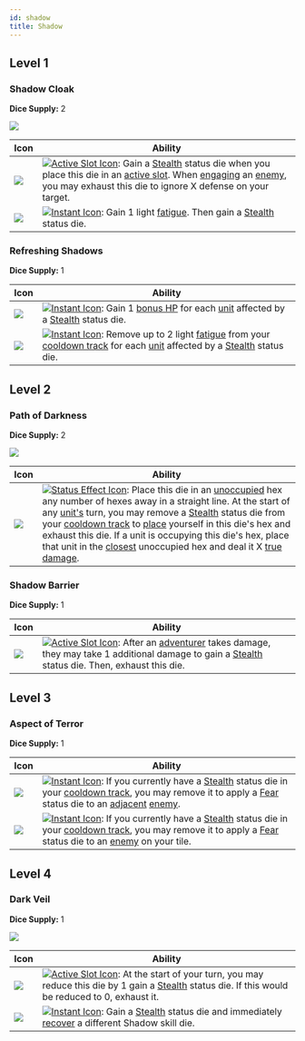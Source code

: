 ```yaml
---
id: shadow
title: Shadow
---
```


## Level 1

### Shadow Cloak

**Dice Supply:** 2

<img src="/icons/skills/shadow/shadow-cloak-all-results.png" className="skill-icon" />

| Icon                                                                         | Ability                                                                                                                                                                                                                                                                                                                                                                                                         |
| ---------------------------------------------------------------------------- | --------------------------------------------------------------------------------------------------------------------------------------------------------------------------------------------------------------------------------------------------------------------------------------------------------------------------------------------------------------------------------------------------------------- |
| <img src="/icons/skills/shadow/shadow-cloak-1.png" className="skill-icon" /> | [<img src="/icons/active-slot.svg" alt="Active Slot Icon" className="icon-svg" />](/docs/glossary/active-slot): Gain a [Stealth](/docs/battles/status-effects/stealth) status die when you place this die in an [active slot](/docs/glossary/active-slot). When [engaging](/docs/battles/adventurer-turn/engage) an [enemy](/docs/glossary/enemy), you may exhaust this die to ignore X defense on your target. |
| <img src="/icons/skills/shadow/shadow-cloak-2.png" className="skill-icon" /> | [<img src="/icons/instant.svg" alt="Instant Icon" className="icon-svg" />](/docs/glossary/instant): Gain 1 light [fatigue](/docs/glossary/fatigue). Then gain a [Stealth](/docs/battles/status-effects/stealth) status die.                                                                                                                                                                                     |

### Refreshing Shadows

**Dice Supply:** 1

| Icon                                                                               | Ability                                                                                                                                                                                                                                                                                                                             |
| ---------------------------------------------------------------------------------- | ----------------------------------------------------------------------------------------------------------------------------------------------------------------------------------------------------------------------------------------------------------------------------------------------------------------------------------- |
| <img src="/icons/skills/shadow/refreshing-shadows-1.png" className="skill-icon" /> | [<img src="/icons/instant.svg" alt="Instant Icon" className="icon-svg" />](/docs/glossary/instant): Gain 1 [bonus HP](/docs/glossary/bonus-hp) for each [unit](/docs/glossary/unit) affected by a [Stealth](/docs/battles/status-effects/stealth) status die.                                                                       |
| <img src="/icons/skills/shadow/refreshing-shadows-2.png" className="skill-icon" /> | [<img src="/icons/instant.svg" alt="Instant Icon" className="icon-svg" />](/docs/glossary/instant): Remove up to 2 light [fatigue](/docs/glossary/fatigue) from your [cooldown track](/docs/glossary/cooldown-track) for each [unit](/docs/glossary/unit) affected by a [Stealth](/docs/battles/status-effects/stealth) status die. |

## Level 2

### Path of Darkness

**Dice Supply:** 2

<img src="/icons/skills/shadow/path-of-darkness-all-results.png" className="skill-icon" />

| Icon                                                                           | Ability                                                                                                                                                                                                                                                                                                                                                                                                                                                                                                                                                                                                                                                                                           |
| ------------------------------------------------------------------------------ | ------------------------------------------------------------------------------------------------------------------------------------------------------------------------------------------------------------------------------------------------------------------------------------------------------------------------------------------------------------------------------------------------------------------------------------------------------------------------------------------------------------------------------------------------------------------------------------------------------------------------------------------------------------------------------------------------- |
| <img src="/icons/skills/shadow/path-of-darkness.png" className="skill-icon" /> | [<img src="/icons/status-effect.svg" alt="Status Effect Icon" className="icon-svg" />](/docs/glossary/status-effect): Place this die in an [unoccupied](/docs/glossary/occupied) hex any number of hexes away in a straight line. At the start of any [unit's](/docs/glossary/unit) turn, you may remove a [Stealth](/docs/battles/status-effects/stealth) status die from your [cooldown track](/docs/glossary/cooldown-track) to [place](/docs/glossary/move-or-place) yourself in this die's hex and exhaust this die. If a unit is occupying this die's hex, place that unit in the [closest](/docs/glossary/closest) unoccupied hex and deal it X [true damage](/docs/glossary/true-damage). |

### Shadow Barrier

**Dice Supply:** 1

| Icon                                                                         | Ability                                                                                                                                                                                                                                                                                                        |
| ---------------------------------------------------------------------------- | -------------------------------------------------------------------------------------------------------------------------------------------------------------------------------------------------------------------------------------------------------------------------------------------------------------- |
| <img src="/icons/skills/shadow/shadow-barrier.png" className="skill-icon" /> | [<img src="/icons/active-slot.svg" alt="Active Slot Icon" className="icon-svg" />](/docs/glossary/active-slot): After an [adventurer](/docs/glossary/adventurer) takes damage, they may take 1 additional damage to gain a [Stealth](/docs/battles/status-effects/stealth) status die. Then, exhaust this die. |

## Level 3

### Aspect of Terror

**Dice Supply:** 1

| Icon                                                                             | Ability                                                                                                                                                                                                                                                                                                                                                                                                    |
| -------------------------------------------------------------------------------- | ---------------------------------------------------------------------------------------------------------------------------------------------------------------------------------------------------------------------------------------------------------------------------------------------------------------------------------------------------------------------------------------------------------- |
| <img src="/icons/skills/shadow/aspect-of-terror-1.png" className="skill-icon" /> | [<img src="/icons/instant.svg" alt="Instant Icon" className="icon-svg" />](/docs/glossary/instant): If you currently have a [Stealth](/docs/battles/status-effects/stealth) status die in your [cooldown track](/docs/glossary/cooldown-track), you may remove it to apply a [Fear](/docs/battles/status-effects/fear) status die to an [adjacent](/docs/glossary/adjacent) [enemy](/docs/glossary/enemy). |
| <img src="/icons/skills/shadow/aspect-of-terror-2.png" className="skill-icon" /> | [<img src="/icons/instant.svg" alt="Instant Icon" className="icon-svg" />](/docs/glossary/instant): If you currently have a [Stealth](/docs/battles/status-effects/stealth) status die in your [cooldown track](/docs/glossary/cooldown-track), you may remove it to apply a [Fear](/docs/battles/status-effects/fear) status die to an [enemy](/docs/glossary/enemy) on your tile.                        |

## Level 4

### Dark Veil

**Dice Supply:** 1

<img src="/icons/skills/shadow/dark-veil-all-results.png" className="skill-icon" />

| Icon                                                                      | Ability                                                                                                                                                                                                                                                                               |
| ------------------------------------------------------------------------- | ------------------------------------------------------------------------------------------------------------------------------------------------------------------------------------------------------------------------------------------------------------------------------------- |
| <img src="/icons/skills/shadow/dark-veil-1.png" className="skill-icon" /> | [<img src="/icons/active-slot.svg" alt="Active Slot Icon" className="icon-svg" />](/docs/glossary/active-slot): At the start of your turn, you may reduce this die by 1 gain a [Stealth](/docs/battles/status-effects/stealth) status die. If this would be reduced to 0, exhaust it. |
| <img src="/icons/skills/shadow/dark-veil-2.png" className="skill-icon" /> | [<img src="/icons/instant.svg" alt="Instant Icon" className="icon-svg" />](/docs/glossary/instant): Gain a [Stealth](/docs/battles/status-effects/stealth) status die and immediately [recover](/docs/glossary/recover) a different Shadow skill die.                                 |
